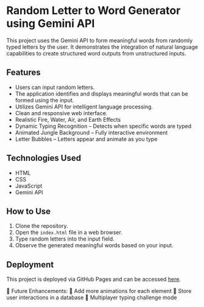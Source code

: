 # Random Letter to Word Generator using Gemini API

This project uses the Gemini API to form meaningful words from randomly typed letters by the user. It demonstrates the integration of natural language capabilities to create structured word outputs from unstructured inputs.

## Features

- Users can input random letters.
- The application identifies and displays meaningful words that can be formed using the input.
- Utilizes Gemini API for intelligent language processing.
- Clean and responsive web interface.
- Realistic Fire, Water, Air, and Earth Effects
- Dynamic Typing Recognition – Detects when specific words are typed
- Animated Jungle Background – Fully interactive environment
- Letter Bubbles – Letters appear and animate as you type

## Technologies Used

- HTML
- CSS
- JavaScript
- Gemini API

## How to Use

1. Clone the repository.
2. Open the `index.html` file in a web browser.
3. Type random letters into the input field.
4. Observe the generated meaningful words based on your input.

## Deployment

This project is deployed via GitHub Pages and can be accessed [here](https://santhosh-037as.github.io/iete/templates/).


🎯 Future Enhancements:
🔹 Add more animations for each element
🔹 Store user interactions in a database
🔹 Multiplayer typing challenge mode
